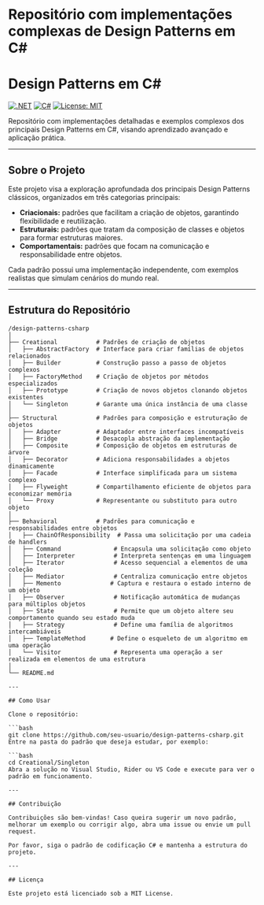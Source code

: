 # Repositório com implementações complexas de Design Patterns em C#

# Design Patterns em C#

[![.NET](https://img.shields.io/badge/.NET-8.0-blue)](https://dotnet.microsoft.com/en-us/)
[![C#](https://img.shields.io/badge/C%23-9.0-blue)](https://learn.microsoft.com/en-us/dotnet/csharp/)
[![License: MIT](https://img.shields.io/badge/License-MIT-green.svg)](LICENSE)

Repositório com implementações detalhadas e exemplos complexos dos principais Design Patterns em C#, visando aprendizado avançado e aplicação prática.

---

## Sobre o Projeto

Este projeto visa a exploração aprofundada dos principais Design Patterns clássicos, organizados em três categorias principais:

- **Criacionais:** padrões que facilitam a criação de objetos, garantindo flexibilidade e reutilização.
- **Estruturais:** padrões que tratam da composição de classes e objetos para formar estruturas maiores.
- **Comportamentais:** padrões que focam na comunicação e responsabilidade entre objetos.

Cada padrão possui uma implementação independente, com exemplos realistas que simulam cenários do mundo real.

---

## Estrutura do Repositório

```plaintext
/design-patterns-csharp
│
├── Creational           # Padrões de criação de objetos
│   ├── AbstractFactory  # Interface para criar famílias de objetos relacionados
│   ├── Builder          # Construção passo a passo de objetos complexos
│   ├── FactoryMethod    # Criação de objetos por métodos especializados
│   ├── Prototype        # Criação de novos objetos clonando objetos existentes
│   └── Singleton        # Garante uma única instância de uma classe
│
├── Structural           # Padrões para composição e estruturação de objetos
│   ├── Adapter          # Adaptador entre interfaces incompatíveis
│   ├── Bridge           # Desacopla abstração da implementação
│   ├── Composite        # Composição de objetos em estruturas de árvore
│   ├── Decorator        # Adiciona responsabilidades a objetos dinamicamente
│   ├── Facade           # Interface simplificada para um sistema complexo
│   ├── Flyweight        # Compartilhamento eficiente de objetos para economizar memória
│   └── Proxy            # Representante ou substituto para outro objeto
│
├── Behavioral           # Padrões para comunicação e responsabilidades entre objetos
│   ├── ChainOfResponsibility  # Passa uma solicitação por uma cadeia de handlers
│   ├── Command               # Encapsula uma solicitação como objeto
│   ├── Interpreter           # Interpreta sentenças em uma linguagem
│   ├── Iterator              # Acesso sequencial a elementos de uma coleção
│   ├── Mediator              # Centraliza comunicação entre objetos
│   ├── Memento              # Captura e restaura o estado interno de um objeto
│   ├── Observer              # Notificação automática de mudanças para múltiplos objetos
│   ├── State                 # Permite que um objeto altere seu comportamento quando seu estado muda
│   ├── Strategy              # Define uma família de algoritmos intercambiáveis
│   ├── TemplateMethod       # Define o esqueleto de um algoritmo em uma operação
│   └── Visitor               # Representa uma operação a ser realizada em elementos de uma estrutura
│
└── README.md

---

## Como Usar

Clone o repositório:

```bash
git clone https://github.com/seu-usuario/design-patterns-csharp.git
Entre na pasta do padrão que deseja estudar, por exemplo:

```bash
cd Creational/Singleton
Abra a solução no Visual Studio, Rider ou VS Code e execute para ver o padrão em funcionamento.

---

## Contribuição

Contribuições são bem-vindas! Caso queira sugerir um novo padrão, melhorar um exemplo ou corrigir algo, abra uma issue ou envie um pull request.

Por favor, siga o padrão de codificação C# e mantenha a estrutura do projeto.

---

## Licença

Este projeto está licenciado sob a MIT License.
